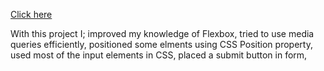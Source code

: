 [Click here](https://ozcan-cetin.github.io/Checkout-Form/)

With this project I;
improved my knowledge of Flexbox,
tried to use media queries efficiently,
positioned some elments using CSS Position property,
used most of the input elements in CSS,
placed a submit button in form,


